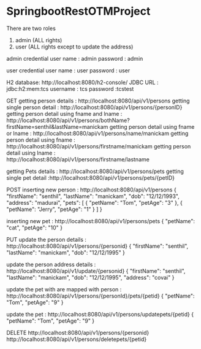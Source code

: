 # SpringbootRestOTMProject

There are two roles 
1. admin  (ALL rights)
2. user   (ALL rights except to update the address)

admin credential 
user name : admin
password : admin  

user credential 
user name : user
password : user


H2 database:
http://localhost:8080/h2-console/
JDBC URL : jdbc:h2:mem:tcs
username : tcs
password :tcstest 


GET 
getting person details :  http://localhost:8080/api/v1/persons
getting single person detail : http://localhost:8080/api/v1/persons/{personID}
getting person detail using fname and lname : http://localhost:8080/api/v1/persons/bothName?firstName=senthil&lastName=manickam
getting person detail using fname or lname : http://localhost:8080/api/v1/persons/name/manickam
getting person detail using fname : http://localhost:8080/api/v1/persons/firstname/manickam
getting person detail using lname : http://localhost:8080/api/v1/persons/firstname/lastname

getting Pets details : http://localhost:8080/api/v1/persons/pets
getting single pet detail :http://localhost:8080/api/v1/persons/pets/{petID}


POST
inserting new person : http://localhost:8080/api/v1/persons
{
    "firstName": "senthil",
    "lastName": "manickam",
    "dob": "12/12/1993",
    "address": "madurai",
    "pets": [
        {
            "petName": "Tom",
            "petAge": "3"
        },
        {
            "petName": "Jerry",
            "petAge": "1"
        }
    ]
}

inserting new pet : http://localhost:8080/api/v1/persons/pets
            {
                "petName": "cat",
                "petAge": "10"
            }


PUT
update the person details : http://localhost:8080/api/v1/persons/{personid}
{
        "firstName": "senthil",
        "lastName": "manickam",
        "dob": "12/12/1995"
 }
 
update the person address details : http://localhost:8080/api/v1/update/{personid}
{
        "firstName": "senthil",
        "lastName": "manickam",
        "dob": "12/12/1995",
		"address": "covai"
 }

update the pet with are mapped with person : http://localhost:8080/api/v1/persons/{personId}/pets/{petid}
  {
        "petName": "Tom",
         "petAge": "9"
  }

 update the pet : http://localhost:8080/api/v1/persons/updatepets/{petid}
  {
        "petName": "Tom",
         "petAge": "9"
  }

  
  
DELETE
http://localhost:8080/api/v1/persons/{personid}
http://localhost:8080/api/v1/persons/deletepets/{petid}